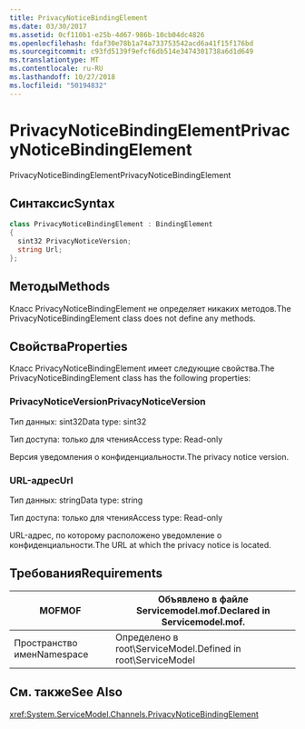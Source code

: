 ```yaml
---
title: PrivacyNoticeBindingElement
ms.date: 03/30/2017
ms.assetid: 0cf110b1-e25b-4d67-986b-10cb04dc4826
ms.openlocfilehash: fdaf30e78b1a74a733753542acd6a41f15f176bd
ms.sourcegitcommit: c93fd5139f9efcf6db514e3474301738a6d1d649
ms.translationtype: MT
ms.contentlocale: ru-RU
ms.lasthandoff: 10/27/2018
ms.locfileid: "50194832"
---
```

# <a name="privacynoticebindingelement"></a><span data-ttu-id="c3084-102">PrivacyNoticeBindingElement</span><span class="sxs-lookup"><span data-stu-id="c3084-102">PrivacyNoticeBindingElement</span></span>
<span data-ttu-id="c3084-103">PrivacyNoticeBindingElement</span><span class="sxs-lookup"><span data-stu-id="c3084-103">PrivacyNoticeBindingElement</span></span>  
  
## <a name="syntax"></a><span data-ttu-id="c3084-104">Синтаксис</span><span class="sxs-lookup"><span data-stu-id="c3084-104">Syntax</span></span>  
  
```csharp
class PrivacyNoticeBindingElement : BindingElement  
{  
  sint32 PrivacyNoticeVersion;  
  string Url;  
};  
```  
  
## <a name="methods"></a><span data-ttu-id="c3084-105">Методы</span><span class="sxs-lookup"><span data-stu-id="c3084-105">Methods</span></span>  
 <span data-ttu-id="c3084-106">Класс PrivacyNoticeBindingElement не определяет никаких методов.</span><span class="sxs-lookup"><span data-stu-id="c3084-106">The PrivacyNoticeBindingElement class does not define any methods.</span></span>  
  
## <a name="properties"></a><span data-ttu-id="c3084-107">Свойства</span><span class="sxs-lookup"><span data-stu-id="c3084-107">Properties</span></span>  
 <span data-ttu-id="c3084-108">Класс PrivacyNoticeBindingElement имеет следующие свойства.</span><span class="sxs-lookup"><span data-stu-id="c3084-108">The PrivacyNoticeBindingElement class has the following properties:</span></span>  
  
### <a name="privacynoticeversion"></a><span data-ttu-id="c3084-109">PrivacyNoticeVersion</span><span class="sxs-lookup"><span data-stu-id="c3084-109">PrivacyNoticeVersion</span></span>  
 <span data-ttu-id="c3084-110">Тип данных: sint32</span><span class="sxs-lookup"><span data-stu-id="c3084-110">Data type: sint32</span></span>  
  
 <span data-ttu-id="c3084-111">Тип доступа: только для чтения</span><span class="sxs-lookup"><span data-stu-id="c3084-111">Access type: Read-only</span></span>  
  
 <span data-ttu-id="c3084-112">Версия уведомления о конфиденциальности.</span><span class="sxs-lookup"><span data-stu-id="c3084-112">The privacy notice version.</span></span>  
  
### <a name="url"></a><span data-ttu-id="c3084-113">URL-адрес</span><span class="sxs-lookup"><span data-stu-id="c3084-113">Url</span></span>  
 <span data-ttu-id="c3084-114">Тип данных: string</span><span class="sxs-lookup"><span data-stu-id="c3084-114">Data type: string</span></span>  
  
 <span data-ttu-id="c3084-115">Тип доступа: только для чтения</span><span class="sxs-lookup"><span data-stu-id="c3084-115">Access type: Read-only</span></span>  
  
 <span data-ttu-id="c3084-116">URL-адрес, по которому расположено уведомление о конфиденциальности.</span><span class="sxs-lookup"><span data-stu-id="c3084-116">The URL at which the privacy notice is located.</span></span>  
  
## <a name="requirements"></a><span data-ttu-id="c3084-117">Требования</span><span class="sxs-lookup"><span data-stu-id="c3084-117">Requirements</span></span>  
  
|<span data-ttu-id="c3084-118">MOF</span><span class="sxs-lookup"><span data-stu-id="c3084-118">MOF</span></span>|<span data-ttu-id="c3084-119">Объявлено в файле Servicemodel.mof.</span><span class="sxs-lookup"><span data-stu-id="c3084-119">Declared in Servicemodel.mof.</span></span>|  
|---------|-----------------------------------|  
|<span data-ttu-id="c3084-120">Пространство имен</span><span class="sxs-lookup"><span data-stu-id="c3084-120">Namespace</span></span>|<span data-ttu-id="c3084-121">Определено в root\ServiceModel.</span><span class="sxs-lookup"><span data-stu-id="c3084-121">Defined in root\ServiceModel</span></span>|  
  
## <a name="see-also"></a><span data-ttu-id="c3084-122">См. также</span><span class="sxs-lookup"><span data-stu-id="c3084-122">See Also</span></span>  
 <xref:System.ServiceModel.Channels.PrivacyNoticeBindingElement>
